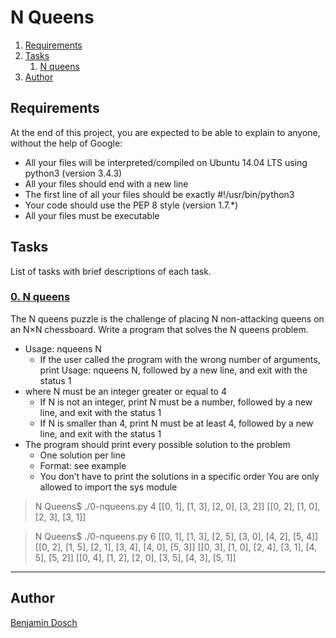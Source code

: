 # N Queens

1. [Requirements](#requirements)
2. [Tasks](#tasks)
	1. [N queens](#0-n-queens)
3. [Author](#author)

## Requirements
At the end of this project, you are expected to be able to explain to anyone, without the help of Google:

* All your files will be interpreted/compiled on Ubuntu 14.04 LTS using python3 (version 3.4.3)
* All your files should end with a new line
* The first line of all your files should be exactly #!/usr/bin/python3
* Your code should use the PEP 8 style (version 1.7.*)
* All your files must be executable

## Tasks
List of tasks with brief descriptions of each task.

### [0. N queens]("https://github.com/BenDoschGit/holbertonschool-machine_learning/blob/main/supervised_learning/s/0-nqueens.py "0. N queens")

The N queens puzzle is the challenge of placing N non-attacking queens on an N×N chessboard. Write a program that solves the N queens problem.

* Usage: nqueens N
	* If the user called the program with the wrong number of arguments, print Usage: nqueens N, followed by a new line, and exit with the status 1
* where N must be an integer greater or equal to 4
	* If N is not an integer, print N must be a number, followed by a new line, and exit with the status 1
	* If N is smaller than 4, print N must be at least 4, followed by a new line, and exit with the status 1
* The program should print every possible solution to the problem
	* One solution per line
	* Format: see example
	* You don’t have to print the solutions in a specific order
You are only allowed to import the sys module

>N Queens$ ./0-nqueens.py 4
>[[0, 1], [1, 3], [2, 0], [3, 2]]
>[[0, 2], [1, 0], [2, 3], [3, 1]]

>N Queens$ ./0-nqueens.py 6
>[[0, 1], [1, 3], [2, 5], [3, 0], [4, 2], [5, 4]]
>[[0, 2], [1, 5], [2, 1], [3, 4], [4, 0], [5, 3]]
>[[0, 3], [1, 0], [2, 4], [3, 1], [4, 5], [5, 2]]
>[[0, 4], [1, 2], [2, 0], [3, 5], [4, 3], [5, 1]]

---

## Author

[Benjamin Dosch](https://github.com/BenDoschGit)